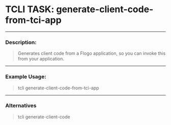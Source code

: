 # TCLI TASK: generate-client-code-from-tci-app

---
### Description:

> Generates client code from a Flogo application, so you can invoke this from your application.

---
### Example Usage:

> tcli generate-client-code-from-tci-app

---
### Alternatives
> tcli generate-client-code

